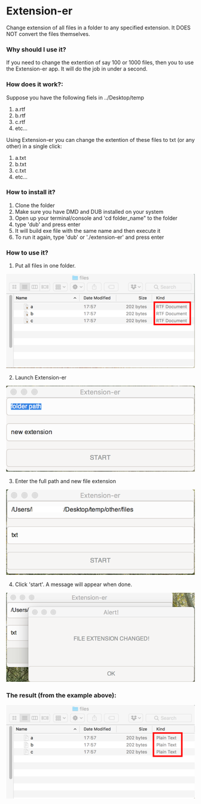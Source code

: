 # Extension-er
Change extension of all files in a folder to any specified extension. It DOES NOT convert the files themselves. 

### Why should I use it?
If you need to change the extention of say 100 or 1000 files, then you to use the Extension-er app. It will do the job in under a second.

### How does it work?:
Suppose you have the following fiels in ../Desktop/temp
1. a.rtf
2. b.rtf
3. c.rtf
4. etc...

Using Extension-er you can change the extention of these files to txt (or any other) in a single click:
1. a.txt
2. b.txt
3. c.txt
4. etc...

### How to install it?
1. Clone the folder
2. Make sure you have DMD and DUB installed on your system
3. Open up your terminal/console and 'cd folder_name" to the folder
4. type 'dub' and press enter
5. It will build exe file with the same name and then execute it
6. To run it again, type 'dub' or './extension-er' and press enter

### How to use it?
1. Put all files in one folder.

![](https://github.com/rillk500/otherDprojects/blob/master/extension-er/how-to-imgs/4.png)

2. Launch Extension-er

![](https://github.com/rillk500/otherDprojects/blob/master/extension-er/how-to-imgs/1.png)

3. Enter the full path and new file extension

![](https://github.com/rillk500/otherDprojects/blob/master/extension-er/how-to-imgs/2.png)

4. Click 'start'. A message will appear when done.

![](https://github.com/rillk500/otherDprojects/blob/master/extension-er/how-to-imgs/3.png)

### The result (from the example above):
![](https://github.com/rillk500/otherDprojects/blob/master/extension-er/how-to-imgs/5.png)
